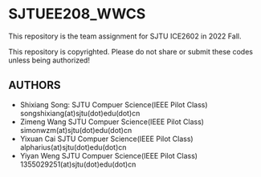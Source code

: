 # SJTUEE208_WWCS

This repository is the team assignment for SJTU ICE2602 in 2022 Fall.

This repository is copyrighted. Please do not share or submit these codes unless being authorized!

## AUTHORS
- Shixiang Song:
  SJTU Compuer Science(IEEE Pilot Class)
  songshixiang(at)sjtu(dot)edu(dot)cn
- Zimeng Wang
   SJTU Compuer Science(IEEE Pilot Class)
   simonwzm(at)sjtu(dot)edu(dot)cn
- Yixuan Cai
   SJTU Compuer Science(IEEE Pilot Class)
   alpharius(at)sjtu(dot)edu(dot)cn
- Yiyan Weng
   SJTU Compuer Science(IEEE Pilot Class)
   1355029251(at)sjtu(dot)edu(dot)cn
